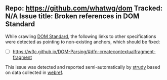 
Repo: https://github.com/whatwg/dom
Tracked: N/A
Issue title: Broken references in DOM Standard
---
While crawling [DOM Standard](https://dom.spec.whatwg.org/), the following links to other specifications were detected as pointing to non-existing anchors, which should be fixed:
* [ ] https://w3c.github.io/DOM-Parsing/#dfn-createcontextualfragment-fragment

This issue was detected and reported semi-automatically by [strudy](https://github.com/w3c/strudy/) based on data collected in [webref](https://github.com/w3c/webref/).